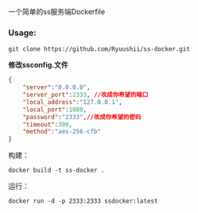 一个简单的ss服务端Dockerfile

### Usage:
`git clone https://github.com/Ryuushii/ss-docker.git`


**修改ssconfig.文件**

``` json
{
    "server":"0.0.0.0",
    "server_port":2333, //改成你希望的端口
    "local_address":"127.0.0.1",
    "local_port":1080,
    "password":"2333",//改成你希望的密码
    "timeout":300,
    "method":"aes-256-cfb"
}
```
构建： 

`docker build -t ss-docker .`

运行： 

`docker run -d -p 2333:2333 ssdocker:latest`